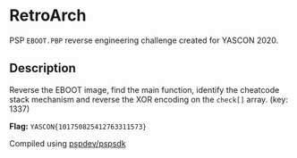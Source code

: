 # RetroArch
PSP `EBOOT.PBP` reverse engineering challenge created for YASCON 2020.

## Description
Reverse the EBOOT image, find the main function, identify the cheatcode stack mechanism and reverse the XOR encoding on the `check[]` array. (key: 1337)

**Flag:** `YASCON{101750825412763311573}`

Compiled using [pspdev/pspsdk](https://github.com/pspdev/pspsdk)
